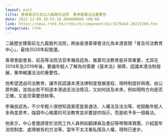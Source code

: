 ```yaml
---
layout: post
title: 善導會活化前北九龍裁判法院　重申維護法治重要性
date: 2022-12-09 18:55:18.000000000 +08:00
link: https://news.rthk.hk/rthk/ch/component/k2/1679164-20221209.htm
categories: rthk
---
```


二級歷史建築前北九龍裁判法院，將由香港善導會活化為本港首間「普及司法教育中心」，最快2026年起營運。

善導會副會長、前高等法院法官李瀚良認為，推廣司法教育是非常重要，尤其在2014年及2019年後，要讓年輕人了解為何需要《基本法》保障，認識本港法制發展，重申維護法治的重要性。

他希望透過司法教育，讓市民認識本港法律制度發展進程，現時制度好與壞，由公眾判斷，並指出若不知道本港過去法治情況，又如何談及未來，例如現時方向是否正確，又是否需要扭軚等。

李瀚良認為，不少年輕人很想知道甚麼是普通法、人權法及法治等，他鼓勵年輕人多角度思考，強調中心推廣的司法教育並非要提供指示，而是給予多一個看法。

他表示，中心會邀請曾於法院工作人員例如翻譯員及書記等帶領導賞團，介紹當年法院制度、處理被告的方法等，當年不太注重私隱及人權，現時已進步。
